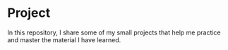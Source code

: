 # Project
In this repository, I share some of my small projects that help me practice and master the material I have learned.
